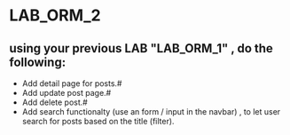 # LAB_ORM_2


## using your previous LAB "LAB_ORM_1" , do the following:
- Add detail page for posts.#
- Add update post page.#
- Add delete post.#
- Add search functionalty (use an form / input in the navbar) , to let user search for posts based on the title (filter).


